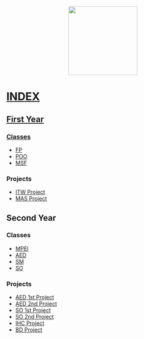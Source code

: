 <div align="center">
  <a href="https://github.com/AlexandreCotorobai">
  <img height="180em" src="https://github-readme-stats-gsjs-paksl8lxw-alexandrecotorobai.vercel.app/api/?username=AlexandreCotorobai&show_icons=true&theme=transparent&include_all_commits=true&count_private=true"/>
</div>


# INDEX

## First Year

### Classes
* [FP](https://github.com/AlexandreCotorobai/FP)
* [POO](https://github.com/AlexandreCotorobai/POO)
* [MSF](https://github.com/AlexandreCotorobai/MSF)

### Projects
* [ITW Project](https://github.com/AlexandreCotorobai/ITW_project-formula1)
* [MAS Project](https://github.com/AlexandreCotorobai/GrabnEat)


## Second Year
### Classes
* [MPEI](https://github.com/AlexandreCotorobai/MPEI)
* [AED](https://github.com/AlexandreCotorobai/AED)
* [SM](https://github.com/AlexandreCotorobai/SM)
* [SO](https://github.com/AlexandreCotorobai/SO)

### Projects
* [AED 1st Project](https://github.com/AlexandreCotorobai/AED_project)
* [AED 2nd Project](https://github.com/AlexandreCotorobai/AED_project2)
* [SO 1st Project](https://github.com/AlexandreCotorobai/SO_project)
* [SO 2nd Project](https://github.com/AlexandreCotorobai/SO_project2)
* [IHC Project](https://github.com/AlexandreCotorobai/IHC_Project)
* [BD Project](https://github.com/AlexandreCotorobai/AnimeDB)
